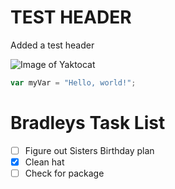 # TEST HEADER


Added a test header

![Image of Yaktocat](https://octodex.github.com/images/yaktocat.png)


``` javascript
var myVar = "Hello, world!";
```

# Bradleys Task List
- [ ] Figure out Sisters Birthday plan
- [x] Clean hat
- [ ] Check for package
